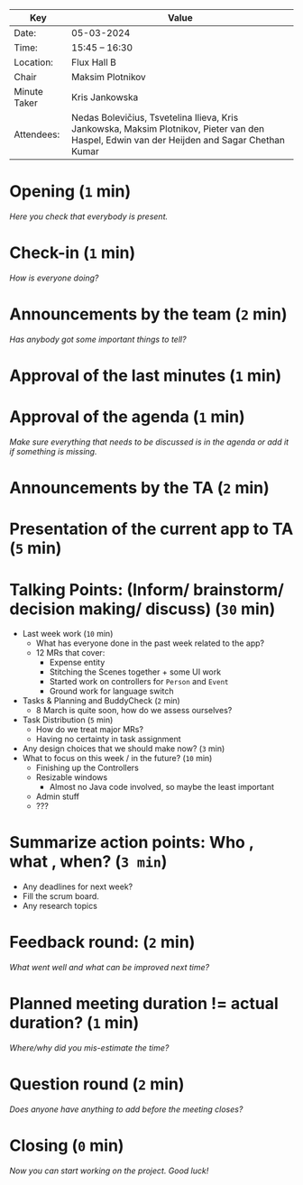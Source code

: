 | Key          | Value                                                                                                                                        |
| ------------ | -------------------------------------------------------------------------------------------------------------------------------------------- |
| Date:        | 05-03-2024                                                                                                                                   |
| Time:        | 15:45 – 16:30                                                                                                                                |
| Location:    | Flux Hall B                                                                                                                                  |
| Chair        | Maksim Plotnikov                                                                                                                             |
| Minute Taker | Kris Jankowska                                                                                                                               |
| Attendees:   | Nedas Bolevičius, Tsvetelina  Ilieva, Kris Jankowska, Maksim Plotnikov, Pieter van den Haspel, Edwin van der Heijden and Sagar Chethan Kumar |

# Opening (`1` min)
*Here you check that everybody is present.*

# Check-in (`1` min)
*How is everyone doing?*

# Announcements by the team (`2` min)
*Has anybody got some important things to tell?*

# Approval of the last minutes (`1` min)

# Approval of the agenda (`1` min)
*Make sure everything that needs to be discussed is in the agenda or add it if something is missing.*

# Announcements by the TA (`2` min)

# Presentation of the current app to TA (`5` min)

# Talking Points: (Inform/ brainstorm/ decision making/ discuss) (`30` min)

 - Last week work (`10` min)
     - What has everyone done in the past week related to the app?
     - 12 MRs that cover:
	     - Expense entity
	     - Stitching the Scenes together + some UI work
	     - Started work on controllers for `Person` and `Event`
	     - Ground work for language switch
 - Tasks & Planning and BuddyCheck (`2` min)
	 - 8 March is quite soon, how do we assess ourselves?
 - Task Distribution (`5` min)
	 - How do we treat major MRs?
	 - Having no certainty in task assignment
 - Any design choices that we should make now? (`3` min)
 - What to focus on this week / in the future? (`10` min)
	 - Finishing up the Controllers
	 - Resizable windows
		 - Almost no Java code involved, so maybe the least important
	 - Admin stuff
	 - ???
# Summarize action points: Who , what , when? (`3 min`)
 - Any deadlines for next week?
 - Fill the scrum board.
 - Any research topics

# Feedback round: (`2` min)
*What went well and what can be improved next time?*

# Planned meeting duration != actual duration? (`1` min)
*Where/why did you mis-estimate the time?*

# Question round (`2` min)
*Does anyone have anything to add before the meeting closes?*

# Closing (`0` min)
*Now you can start working on the project. Good luck!*
